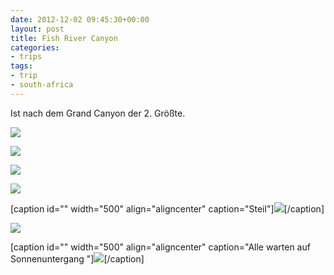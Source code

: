 ```yaml
---
date: 2012-12-02 09:45:30+00:00
layout: post
title: Fish River Canyon
categories:
- trips
tags:
- trip
- south-africa
---
```


Ist nach dem Grand Canyon der 2. Größte.



[![](http://clemi.ag3r.at/wp-content/uploads/2012/12/wpid-Photo-02.12.2012-1628.jpg)](http://clemi.ag3r.at/wp-content/uploads/2012/12/wpid-Photo-02.12.2012-1628.jpg)

[![](http://clemi.ag3r.at/wp-content/uploads/2012/12/wpid-Photo-02.12.2012-1630.jpg)](http://clemi.ag3r.at/wp-content/uploads/2012/12/wpid-Photo-02.12.2012-1630.jpg)

<!-- more -->




[![](http://clemi.ag3r.at/wp-content/uploads/2012/12/wpid-Photo-02.12.2012-1629.jpg)](http://clemi.ag3r.at/wp-content/uploads/2012/12/wpid-Photo-02.12.2012-1629.jpg)





[![](http://clemi.ag3r.at/wp-content/uploads/2012/12/wpid-Photo-02.12.2012-1631.jpg)](http://clemi.ag3r.at/wp-content/uploads/2012/12/wpid-Photo-02.12.2012-1631.jpg)



[caption id="" width="500" align="aligncenter" caption="Steil"][![](http://clemi.ag3r.at/wp-content/uploads/2012/12/wpid-Photo-02.12.2012-1638.jpg)](http://clemi.ag3r.at/wp-content/uploads/2012/12/wpid-Photo-02.12.2012-1638.jpg)[/caption]



[![](http://clemi.ag3r.at/wp-content/uploads/2012/12/wpid-Photo-02.12.2012-1645.jpg)](http://clemi.ag3r.at/wp-content/uploads/2012/12/wpid-Photo-02.12.2012-1645.jpg)



[caption id="" width="500" align="aligncenter" caption="Alle warten auf Sonnenuntergang "][![](http://clemi.ag3r.at/wp-content/uploads/2012/12/wpid-Photo-02.12.2012-1633.jpg)](http://http://clemi.ag3r.at/wp-content/uploads/2012/12/wpid-Photo-02.12.2012-1633.jpg)[/caption]


